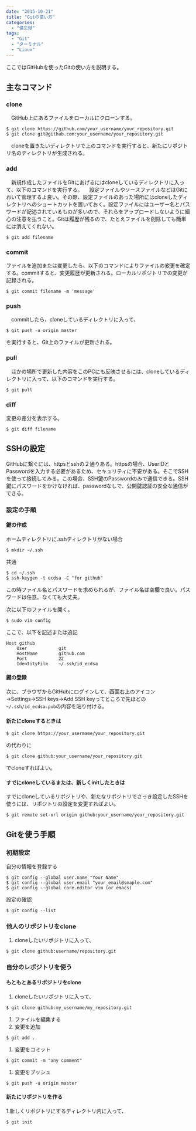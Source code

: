 ```yaml
---
date: "2015-10-21"
title: "Gitの使い方"
categories:
  - "備忘録"
tags:
  - "Git"
  - "ターミナル"
  - "Linux"
---
```

ここではGitHubを使ったGitの使い方を説明する。

## 主なコマンド
<!--more-->

### clone  
　GitHub上にあるファイルをローカルにクローンする。

	$ git clone https://github.com/your_username/your_repository.git
	$ git clone git@github.com:your_username/your_repository.git

　cloneを置きたいディレクトリで上のコマンドを実行すると、新たにリポジトリ名のディレクトリが生成される。

### add  
　新規作成したファイルをGitにあげるにはcloneしているディレクトリに入って、以下のコマンドを実行する。
　設定ファイルやソースファイルなどはGitにおいて管理するよ良い。その際、設定ファイルのあった場所にはcloneしたディレクトリへのショートカットを置いておく。設定ファイルにはユーザー名とパスワードが記述されているものが多いので、それらをアップロードしないように細心の注意を払うこと。Gitは履歴が残るので、たとえファイルを削除しても簡単には消えてくれない。

	$ git add filename

### commit  
ファイルを追加または変更したら、以下のコマンドによりファイルの変更を確定する。commitすると、変更履歴が更新される。ローカルリポジトリでの変更が記録される。

	$ git commit filename -m 'message'

### push  
　commitしたら、cloneしているディレクトリに入って、

	$ git push -u origin master

を実行すると、Git上のファイルが更新される。

### pull  
　ほかの場所で更新した内容をこのPCにも反映させるには、cloneしているディレクトリに入って、以下のコマンドを実行する。

	$ git pull

### diff  
変更の差分を表示する。

	$ git diff filename

## SSHの設定  
GitHubに繋ぐには、httpsとsshの２通りある。httpsの場合、UserIDとPasswordを入力する必要があるため、セキュリティに不安がある。そこでSSHを使って接続してみる。この場合、SSH鍵のPasswordのみで通信できる。SSH鍵にパスワードをかけなければ、passwordなしで、公開鍵認証の安全な通信ができる。
	
### 設定の手順  

#### 鍵の作成  
ホームディレクトリに.sshディレクトリがない場合
	
	$ mkdir ~/.ssh

共通

	$ cd ~/.ssh
	$ ssh-keygen -t ecdsa -C "for github"

この時ファイル名とパスワードを求められるが、ファイル名は空欄で良い。パスワードは任意。なくても大丈夫。

次に以下のファイルを開く。

	$ sudo vim config

ここで、以下を記述または追記

	Host github
		User			git
		HostName		github.com
		Port			22
		IdentityFile	~/.ssh/id_ecdsa

#### 鍵の登録  

次に、ブラウザからGitHubにログインして、画面右上のアイコン→Settings→SSH keys→Add SSH keyってところで先ほどの`~/.ssh/id_ecdsa.pub`の内容を貼り付ける。

#### 新たにcloneするときは

	$ git clone https://your_usermame/your_repository.git

の代わりに

	$ git clone github:your_username/your_repository.git

でcloneすればよい。

#### すでにcloneしているまたは、新しくinitしたときは

すでにcloneしているリポジトリや、新たなリポジトリでさっき設定したSSHを使うには、リポジトリの設定を変更すればよい。

	$ git remote set-url origin github:your_username/your_repository.git

## Gitを使う手順

### 初期設定

自分の情報を登録する

	$ git config --global user.name "Your Name"
	$ git config --global user.email "your_email@smaple.com"
	$ git config --global core.editor vim (or emacs)

設定の確認

	$ git config --list

### 他人のリポジトリをclone

  1. cloneしたいリポジトリに入って、

	$ git clone github:username/repository.git

### 自分のレポジトリを使う

#### もともとあるリポジトリをclone

  1. cloneしたいリポジトリに入って、

	$ git clone github:my_username/my_repository.git

  1. ファイルを編集する
  1. 変更を追加

	$ git add .

  1. 変更をコミット

	$ git commit -m "any comment"

  1. 変更をプッシュ

	$ git push -u origin master

#### 新たにリポジトリを作る

  1.新しくリポジトリにするディレクトリ内に入って、

	$ git init 


